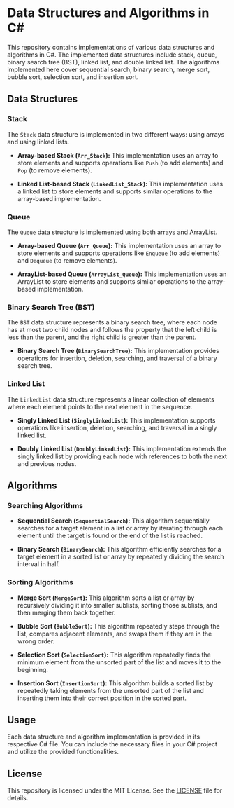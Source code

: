 # Data Structures and Algorithms in C#

This repository contains implementations of various data structures and algorithms in C#. The implemented data structures include stack, queue, binary search tree (BST), linked list, and double linked list. The algorithms implemented here cover sequential search, binary search, merge sort, bubble sort, selection sort, and insertion sort.

## Data Structures

### Stack

The `Stack` data structure is implemented in two different ways: using arrays and using linked lists.

- **Array-based Stack (`Arr_Stack`):** This implementation uses an array to store elements and supports operations like `Push` (to add elements) and `Pop` (to remove elements).

- **Linked List-based Stack (`LinkedList_Stack`):** This implementation uses a linked list to store elements and supports similar operations to the array-based implementation.

### Queue

The `Queue` data structure is implemented using both arrays and ArrayList.

- **Array-based Queue (`Arr_Queue`):** This implementation uses an array to store elements and supports operations like `Enqueue` (to add elements) and `Dequeue` (to remove elements).

- **ArrayList-based Queue (`ArrayList_Queue`):** This implementation uses an ArrayList to store elements and supports similar operations to the array-based implementation.

### Binary Search Tree (BST)

The `BST` data structure represents a binary search tree, where each node has at most two child nodes and follows the property that the left child is less than the parent, and the right child is greater than the parent.

- **Binary Search Tree (`BinarySearchTree`):** This implementation provides operations for insertion, deletion, searching, and traversal of a binary search tree.

### Linked List

The `LinkedList` data structure represents a linear collection of elements where each element points to the next element in the sequence.

- **Singly Linked List (`SinglyLinkedList`):** This implementation supports operations like insertion, deletion, searching, and traversal in a singly linked list.

- **Doubly Linked List (`DoublyLinkedList`):** This implementation extends the singly linked list by providing each node with references to both the next and previous nodes.

## Algorithms

### Searching Algorithms

- **Sequential Search (`SequentialSearch`):** This algorithm sequentially searches for a target element in a list or array by iterating through each element until the target is found or the end of the list is reached.

- **Binary Search (`BinarySearch`):** This algorithm efficiently searches for a target element in a sorted list or array by repeatedly dividing the search interval in half.

### Sorting Algorithms

- **Merge Sort (`MergeSort`):** This algorithm sorts a list or array by recursively dividing it into smaller sublists, sorting those sublists, and then merging them back together.

- **Bubble Sort (`BubbleSort`):** This algorithm repeatedly steps through the list, compares adjacent elements, and swaps them if they are in the wrong order.

- **Selection Sort (`SelectionSort`):** This algorithm repeatedly finds the minimum element from the unsorted part of the list and moves it to the beginning.

- **Insertion Sort (`InsertionSort`):** This algorithm builds a sorted list by repeatedly taking elements from the unsorted part of the list and inserting them into their correct position in the sorted part.

## Usage

Each data structure and algorithm implementation is provided in its respective C# file. You can include the necessary files in your C# project and utilize the provided functionalities.

## License

This repository is licensed under the MIT License. See the [LICENSE](LICENSE) file for details.
